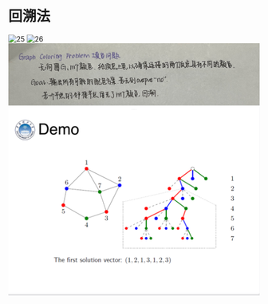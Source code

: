 # 回溯法
![25](assets/25backtrack1.jpg)
![26](assets/26backtrack2.jpg)
![27](assets/27.jpg)
![28](assets/28.png)
